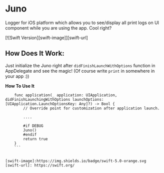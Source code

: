 # Juno

Logger for iOS platform which allows you to see/display all print logs on UI component while you are using the app. Cool right?

[![Swift Version][swift-image]][swift-url]


## How Does It Work:

Just initialize the Juno right after `didFinishLaunchWithOptions` function in AppDelegate and see the magic! (Of course write `print` in somewhere in your app :))

**How To Use It**

```
    func application(_ application: UIApplication, didFinishLaunchingWithOptions launchOptions: [UIApplication.LaunchOptionsKey: Any]?) -> Bool {
        // Override point for customization after application launch.
        
        ....
        
        #if DEBUG
        Juno()
        #endif
        return true
    }
    ```


[swift-image]:https://img.shields.io/badge/swift-5.0-orange.svg
[swift-url]: https://swift.org/
